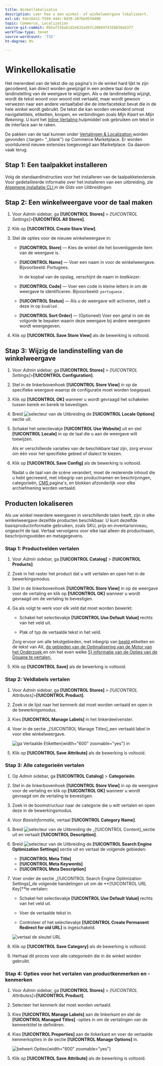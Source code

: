 ```yaml
---
title: Winkellokalisatie
description: Leer hoe u een winkel- of winkelweergave lokaliseert.
exl-id: 64e1b431-f599-444c-9d39-207bb95f0400
topic: Commerce, Localization
source-git-commit: 8b5af316ab1d2e632ed5fc2066974326830ab3f7
workflow-type: tm+mt
source-wordcount: '732'
ht-degree: 0%

---
```


# Winkellokalisatie

Het merendeel van de tekst die op pagina&#39;s in de winkel hard lijkt te zijn gecodeerd, kan direct worden gewijzigd in een andere taal door de landinstelling van de weergave te wijzigen. Als u de landinstelling wijzigt, wordt de tekst woord voor woord niet vertaald, maar wordt gewoon verwezen naar een andere vertaaltabel die de interfacetekst bevat die in de hele winkel wordt gebruikt. De tekst die kan worden veranderd omvat navigatietitels, etiketten, knopen, en verbindingen zoals _Mijn Kaart_ en _Mijn Rekening_. U kunt het [ Inline Vertaling ](../configuration-reference/advanced/developer.md) hulpmiddel ook gebruiken om tekst in de interface aan te raken.

De pakken van de taal kunnen onder [ Vertalingen &amp; Localization ][1] worden gevonden {:target= &quot;_blank&quot;} op Commerce Marketplace. Er worden voortdurend nieuwe extensies toegevoegd aan Marketplace. Ga daarom vaak terug.

## Stap 1: Een taalpakket installeren

Volg de standaardinstructies voor het installeren van de taalpakketextensie. Voor gedetailleerde informatie over het installeren van een uitbreiding, zie [ Algemene installatie CLI ][2] in de _Gids van Uitbreidingen_.

## Stap 2: Een winkelweergave voor de taal maken

1. Voor _Admin_ sidebar, ga **[!UICONTROL Stores]** > _[!UICONTROL Settings]_>**[!UICONTROL All Stores]**.

1. Klik op **[!UICONTROL Create Store View]**.

1. Stel de opties voor de nieuwe winkelweergave in:

   - **[!UICONTROL Store]** — Kies de winkel die het bovenliggende item van de weergave is.

   - **[!UICONTROL Name]** — Voer een naam in voor de winkelweergave. Bijvoorbeeld: Portugees.

     In de kopbal van de opslag, verschijnt de naam in _taalkiezer_.

   - **[!UICONTROL Code]** — Voer een code in kleine letters in om de weergave te identificeren. Bijvoorbeeld: `portuguese` .

   - **[!UICONTROL Status]** — Als u de weergave wilt activeren, stelt u deze in op `Enabled` .

   - **[!UICONTROL Sort Order]** — (Optioneel) Voer een getal in om de volgorde te bepalen waarin deze weergave bij andere weergaven wordt weergegeven.

1. Klik op **[!UICONTROL Save Store View]** als de bewerking is voltooid.

## Stap 3: Wijzig de landinstelling van de winkelweergave

1. Voor _Admin_ sidebar, ga **[!UICONTROL Stores]** > _[!UICONTROL Settings]_>**[!UICONTROL Configuration]**.

1. Stel in de linkerbovenhoek **[!UICONTROL Store View]** in op de specifieke weergave waarop de configuratie moet worden toegepast.

1. Klik op **[!UICONTROL OK]** wanneer u wordt gevraagd het schakelen tussen bereik en bereik te bevestigen.

1. Breid ![ selecteur van de Uitbreiding ](../assets/icon-display-expand.png) de **[!UICONTROL Locale Options]** sectie uit.

1. Schakel het selectievakje **[!UICONTROL Use Website]** uit en stel **[!UICONTROL Locale]** in op de taal die u aan de weergave wilt toewijzen.

   Als er verschillende variaties van de beschikbare taal zijn, zorg ervoor om één voor het specifieke gebied of dialect te kiezen.

1. Klik op **[!UICONTROL Save Config]** als de bewerking is voltooid.

   Nadat u de taal van de scène verandert, moet de resterende inhoud die u hebt gecreeerd, met inbegrip van productnamen en beschrijvingen, categorieën, [ CMS ](../content-design/page-translate.md) pagina&#39;s, en blokken afzonderlijk voor elke archiefmening worden vertaald.

## Producten lokaliseren

Als uw winkel meerdere weergaven in verschillende talen heeft, zijn in elke winkelweergave dezelfde producten beschikbaar. U kunt dezelfde basisproductinformatie gebruiken, zoals SKU, prijs en inventarisniveau, ongeacht de taal. Vertaal vervolgens voor elke taal alleen de productnaam, beschrijvingsvelden en metagegevens.

### Stap 1: Productvelden vertalen

1. Voor _Admin_ sidebar, ga **[!UICONTROL Catalog]** > **[!UICONTROL Products]**.

1. Zoek in het raster het product dat u wilt vertalen en open het in de bewerkingsmodus.

1. Stel in de linkerbovenhoek **[!UICONTROL Store View]** in op de weergave voor de vertaling en klik op **[!UICONTROL OK]** wanneer u wordt gevraagd om de vertaling te bevestigen.

1. Ga als volgt te werk voor elk veld dat moet worden bewerkt:

   - Schakel het selectievakje **[!UICONTROL Use Default Value]** rechts van het veld uit.

   - Plak of typ de vertaalde tekst in het veld.

   Zorg ervoor om alle tekstgebieden, met inbegrip van [ beeld ](../catalog/catalog-images-video.md) etiketten en de tekst van Alt, [ de gebieden van de Optimalisering van de Motor van het Onderzoek ](../catalog/product-search-engine-optimization.md) en om het even welke [ 5} informatie van de Opties van de Douane te vertalen.](../catalog/settings-advanced-custom-options.md)

1. Klik op **[!UICONTROL Save]** als de bewerking is voltooid.

### Stap 2: Veldlabels vertalen

1. Voor _Admin_ sidebar, ga **[!UICONTROL Stores]** > _[!UICONTROL Attributes]_>**[!UICONTROL Product]**.

1. Zoek in de lijst naar het kenmerk dat moet worden vertaald en open in de bewerkingsmodus.

1. Kies **[!UICONTROL Manage Labels]** in het linkerdeelvenster.

1. Voer in de sectie _[!UICONTROL Manage Titles]_een vertaald label in voor elke winkelweergave.

   ![ ga Vertaalde Etiketten ](./assets/product-attribute-labels-translate.png){width="600" zoomable="yes"} in

1. Klik op **[!UICONTROL Save Attribute]** als de bewerking is voltooid.

### Stap 3: Alle categorieën vertalen

1. Op _Admin_ sidebar, ga **[!UICONTROL Catalog]** > **Categorieën**.

1. Stel in de linkerbovenhoek **[!UICONTROL Store View]** in op de weergave voor de vertaling en klik op **[!UICONTROL OK]** wanneer u wordt gevraagd om de vertaling te bevestigen.

1. Zoek in de boomstructuur naar de categorie die u wilt vertalen en open deze in de bewerkingsmodus.

1. Voor _BasisInformatie_, vertaal **[!UICONTROL Category Name]**.

1. Breid ![ selecteur van de Uitbreiding ](../assets/icon-display-expand.png) de _[!UICONTROL Content]_sectie uit en vertaalt **[!UICONTROL Description]**.

1. Breid ![ selecteur van de Uitbreiding ](../assets/icon-display-expand.png) de **[!UICONTROL Search Engine Optimization Settings]** sectie uit en vertaal de volgende gebieden:

   - **[!UICONTROL Meta Title]**
   - **[!UICONTROL Meta Keywords]**
   - **[!UICONTROL Meta Description]**

1. Voer onder de sectie _[!UICONTROL Search Engine Optimization Settings]_de volgende handelingen uit om de **[!UICONTROL URL Key]**te vertalen:

   - Schakel het selectievakje **[!UICONTROL Use Default Value]** rechts van het veld uit.

   - Voer de vertaalde tekst in.

   - Controleer of het selectievakje **[!UICONTROL Create Permanent Redirect for old URL]** is ingeschakeld.

   ![ vertaal de sleutel URL ](./assets/category-translate-url-key.png)

1. Klik op **[!UICONTROL Save Category]** als de bewerking is voltooid.

1. Herhaal dit proces voor alle categorieën die in de winkel worden gebruikt.

### Stap 4: Opties voor het vertalen van productkenmerken en -kenmerken

1. Voor _Admin_ sidebar, ga **[!UICONTROL Stores]** > _[!UICONTROL Attributes]_>**[!UICONTROL Product]**.

1. Selecteer het kenmerk dat moet worden vertaald.

1. Kies **[!UICONTROL Manage Labels]** aan de linkerkant en stel de **[!UICONTROL Managed Titles]** -opties in om de vertalingen van de kenmerktitel te definiëren.

1. Kies **[!UICONTROL Properties]** aan de linkerkant en voer de vertaalde kenmerkopties in de sectie **[!UICONTROL Manage Options]** in.

   ![ beheert Opties ](./assets/manage-option-tab.png){width="600" zoomable="yes"}

1. Klik op **[!UICONTROL Save Attribute]** als de bewerking is voltooid.


[1]: https://marketplace.magento.com/extensions/content-customizations/translations-localization.html
[2]: https://experienceleague.adobe.com/docs/commerce-operations/installation-guide/tutorials/extensions.html
